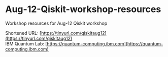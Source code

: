 # Aug-12-Qiskit-workshop-resources
Workshop resources for Aug-12 Qiskit workshop

Shortened URL: [https://tinyurl.com/qiskitaug12](https://tinyurl.com/qiskitaug12)  
IBM Quantum Lab: [https://quantum-computing.ibm.com](https://quantum-computing.ibm.com)
